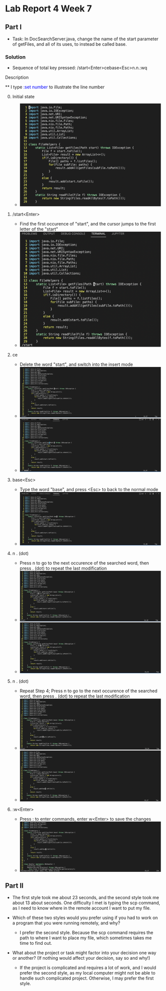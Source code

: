 # Lab Report 4 Week 7

## Part I

- Task: In DocSearchServer.java, change the name of the start parameter of getFiles, and all of its uses, to instead be called base.

### Solution 

- Sequence of total key pressed: /start\<Enter>cebase\<Esc>n.n.:wq

Description 

** I type <span style="color:blue">:set number</span> to illustrate the line number

0. Initial state
    - ![initial](/Image/report4part1.1.png)

1. /start\<Enter> 
    - Find the first occurence of "start", and the cursor jumps to the first letter of the "start"
    - ![start1](/Image/report4part1.2.png)

2. ce
    - Delete the word "start", and switch into the insert mode
    - ![c](/Image/report4part1.3.png)
    - ![ce](/Image/report4part1.4.png)

3. base\<Esc>
    - Type the word "base", and press \<Esc> to back to the normal mode
    - ![basenormal](/Image/report4part1.5.png)

4. n . (dot)
    - Press n to go to the next occurence of the searched word, then press . (dot) to repeat the last modification
    - ![pressn](/Image/report4part1.6.png)
    - ![pressdot](/Image/report4part1.7.png)

5. n . (dot)
    - Repeat Step 4; Press n to go to the next occurence of the searched word, then press . (dot) to repeat the last modification
    - ![pressn2](/Image/report4part1.8.png)
    - ![pressdot2](/Image/report4part1.9.png)

6. :w\<Enter>
    - Press : to enter commands, enter w\<Enter> to save the changes
    - ![save](/Image/report4part1.10.png)


## Part II

- The first style took me about 23 seconds, and the second style took me about 13 about seconds. One difficulty I met is typing the scp command, as I need to know where in the remote account I want to put my file.

- Which of these two styles would you prefer using if you had to work on a program that you were running remotely, and why?
  - I prefer the second style. Because the scp command requires the path to where I want to place my file, which sometimes takes me time to find out. 

- What about the project or task might factor into your decision one way or another? (If nothing would affect your decision, say so and why!)
  - If the project is complicated and requires a lot of work, and I would prefer the second style, as my local computer might not be able to handle such complicated project. Otherwise, I may prefer the first style. 